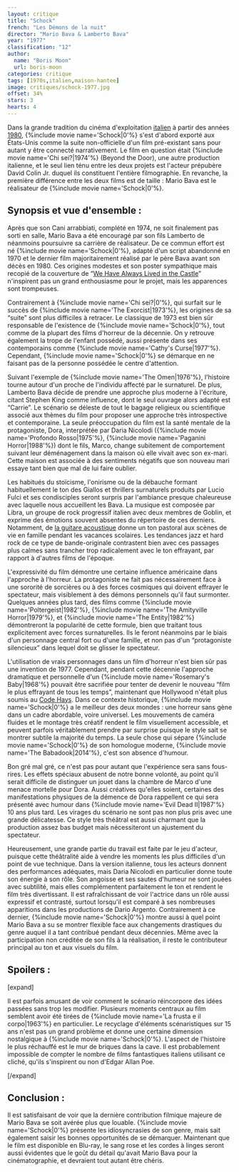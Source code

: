 ```yaml
---
layout: critique
title: "Schock"
french: "Les Démons de la nuit"
director: "Mario Bava & Lamberto Bava"
year: "1977"
classification: "12"
author:
  name: "Boris Moon"
  url: boris-moon
categories: critique
tags: [1970s,italien,maison-hantee]
image: critiques/schock-1977.jpg
offset: 34%
stars: 3
hearts: 4
---
```


Dans la grande tradition du cinéma d'exploitation [italien](italien) à partir des années [1980](1980s), {%include movie name='Schock|0'%} s'est d'abord exporté aux États-Unis comme la suite non-officielle d'un film pré-existant sans pour autant y être connecté narrativement. Le film en question était {%include movie name='Chi sei?|1974'%} (Beyond the Door), une autre production italienne, et le seul lien ténu entre les deux projets est l'acteur prépubère David Colin Jr. duquel ils constituent l'entière filmographie. En revanche, la première différence entre les deux films est de taille : Mario Bava est le réalisateur de {%include movie name='Schock|0'%}.

## Synopsis et vue d'ensemble :

Après que son Cani arrabbiati, complété en 1974, ne soit finalement pas sorti en salle, Mario Bava a été encouragé par son fils Lamberto de néanmoins poursuivre sa carrière de réalisateur. De ce commun effort est né {%include movie name='Schock|0'%}, adapté d'un script abandonné en 1970 et le dernier film majoritairement réalisé par le père Bava avant son décès en 1980. Ces origines modestes et son poster sympathique mais recopié de la couverture de “[We Have Always Lived in the Castle](https://web.archive.org/web/20220912171304/https://i.pinimg.com/originals/5d/fb/7f/5dfb7fde4ca64b8d1f5302cec0c6e373.jpg)” n'inspirent pas un grand enthousiasme pour le projet, mais les apparences sont trompeuses.

Contrairement à {%include movie name='Chi sei?|0'%}, qui surfait sur le succès de {%include movie name='The Exorcist|1973'%}, les origines de sa “suite” sont plus difficiles à retracer. Le classique de 1973 est bien sûr responsable de l'existence de {%include movie name='Schock|0'%}, tout comme de la plupart des films d'horreur de la décennie. On y retrouve également la trope de l'enfant possédé, aussi présente dans ses contemporains comme {%include movie name='Cathy\'s Curse|1977'%}. Cependant, {%include movie name='Schock|0'%} se démarque en ne faisant pas de la personne possédée le centre d'attention.

Suivant l'exemple de {%include movie name='The Omen|1976'%}, l'histoire tourne autour d'un proche de l'individu affecté par le surnaturel. De plus, Lamberto Bava décide de prendre une approche plus moderne à l'écriture, citant Stephen King comme influence, dont le seul ouvrage alors adapté est “Carrie”. Le scénario se déleste de tout le bagage religieux ou scientifique associé aux thèmes du film pour proposer une approche très introspective et contemporaine. La seule préoccupation du film est la santé mentale de la protagoniste, Dora, interprétée par Daria Nicolodi ({%include movie name='Profondo Rosso|1975'%}, {%include movie name='Paganini Horror|1988'%}) dont le fils, Marco, change subitement de comportement suivant leur déménagement dans la maison où elle vivait avec son ex-mari. Cette maison est associée à des sentiments négatifs que son nouveau mari essaye tant bien que mal de lui faire oublier.

Les habitués du stoïcisme, l'onirisme ou de la débauche formant habituellement le ton des Giallos et thrillers surnaturels produits par Lucio Fulci et ses condisciples seront surpris par l'ambiance presque chaleureuse avec laquelle nous accueillent les Bava. La musique est composée par Libra, un groupe de rock progressif italien avec deux membres de Goblin, et exprime des émotions souvent absentes du répertoire de ces derniers. Notamment, de [la guitare acoustique](https://www.youtube.com/watch?v=dF4q0naE37A) donne un ton pastoral aux scènes de vie en famille pendant les vacances scolaires. Les tendances jazz et hard rock de ce type de bande-originale contrastent bien avec ces passages plus calmes sans trancher trop radicalement avec le ton effrayant, par rapport à d'autres films de l'époque.

L'expressivité du film démontre une certaine influence américaine dans l'approche à l'horreur. La protagoniste ne fait pas nécessairement face à une sororité de sorcières ou à des forces cosmiques qui doivent effrayer le spectateur, mais visiblement à des démons personnels qu'il faut surmonter. Quelques années plus tard, des films comme {%include movie name='Poltergeist|1982'%}, {%include movie name='The Amityville Horror|1979'%}, et {%include movie name='The Entity|1982'%} démontreront la popularité de cette formule, bien que traitant tous explicitement avec forces surnaturelles. Ils le feront néanmoins par le biais d'un personnage central fort ou d'une famille, et non pas d'un “protagoniste silencieux” dans lequel doit se glisser le spectateur.

L'utilisation de vrais personnages dans un film d'horreur n'est bien sûr pas une invention de 1977. Cependant, pendant cette décennie l'approche dramatique et personnelle d'un {%include movie name='Rosemary's Baby|1968'%} pouvait être sacrifiée pour tenter de devenir le nouveau “film le plus effrayant de tous les temps”, maintenant que Hollywood n'était plus soumis au [Code Hays](https://fr.wikipedia.org/wiki/Code_Hays). Dans ce contexte historique, {%include movie name='Schock|0'%} a le meilleur des deux mondes : une horreur sans gène dans un cadre abordable, voire universel. Les mouvements de caméra fluides et le montage très créatif rendent le film visuellement accessible, et peuvent parfois véritablement prendre par surprise puisque le style sait se montrer subtile la majorité du temps. La seule chose qui sépare {%include movie name='Schock|0'%} de son homologue moderne, {%include movie name='The Babadook|2014'%}, c'est son absence d'humour.

Bon gré mal gré, ce n'est pas pour autant que l'expérience sera sans fous-rires. Les effets spéciaux abusent de notre bonne volonté, au point qu'il serait difficile de distinguer un jouet dans la chambre de Marco d'une menace mortelle pour Dora. Aussi créatives qu'elles soient, certaines des manifestations physiques de la démence de Dora rappellent ce qui sera présenté avec humour dans {%include movie name='Evil Dead II|1987'%} 10 ans plus tard. Les virages du scénario ne sont pas non plus pris avec une grande délicatesse. Ce style très théâtral est aussi charmant que la production assez bas budget mais nécessiteront un ajustement du spectateur.

Heureusement, une grande partie du travail est faite par le jeu d'acteur, puisque cette théâtralité aide à vendre les moments les plus difficiles d'un point de vue technique. Dans la version italienne, tous les acteurs donnent des performances adéquates, mais Daria Nicolodi en particulier donne toute son énergie à son rôle. Son angoisse et ses sautes d'humeur ne sont jouées avec subtilité, mais elles complémentent parfaitement le ton et rendent le film très divertissant. Il est rafraîchissant de voir l'actrice dans un rôle aussi expressif et contrasté, surtout lorsqu'il est comparé à ses nombreuses apparitions dans les productions de Dario Argento. Contrairement à ce dernier, {%include movie name='Schock|0'%} montre aussi à quel point Mario Bava a su se montrer flexible face aux changements drastiques du genre auquel il a tant contribué pendant deux décennies. Même avec la participation non créditée de son fils à la réalisation, il reste le contributeur principal au ton et aux visuels du film.

## Spoilers :

[expand]

Il est parfois amusant de voir comment le scénario réincorpore des idées passées sans trop les modifier. Plusieurs moments centraux au film semblent avoir été tirées de {%include movie name='La frusta e il corpo|1963'%} en particulier. Le recyclage d'éléments scénaristiques sur 15 ans n'est pas un grand problème et donne une certaine dimension nostalgique à {%include movie name='Schock|0'%}. L'aspect de l'histoire le plus réchauffé est le mur de briques dans la cave. Il est probablement impossible de compter le nombre de films fantastiques italiens utilisant ce cliché, qu'ils s'inspirent ou non d'Edgar Allan Poe.

[/expand]

## Conclusion :

Il est satisfaisant de voir que la dernière contribution filmique majeure de Mario Bava se soit avérée plus que louable. {%include movie name='Schock|0'%} présente les idiosyncrasies de son genre, mais sait également saisir les bonnes opportunités de se démarquer. Maintenant que le film est disponible en Blu-ray, le sang rose et les cordes à linges seront aussi évidentes que le goût du détail qu'avait Mario Bava pour la cinématographie, et devraient tout autant être chéris.
